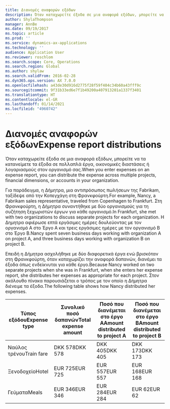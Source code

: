 ```yaml
---
title: Διανομές αναφορών εξόδων
description: Όταν καταχωρείτε έξοδα σε μια αναφορά εξόδων, μπορείτε να τα κατανείμετε τα έξοδα σε πολλά έργα, νομικές οντότητες ή λογαριασμούς στον οργανισμό σας.
author: ShylaThompson
manager: AnnBe
ms.date: 09/19/2017
ms.topic: article
ms.prod: ''
ms.service: dynamics-ax-applications
ms.technology: ''
audience: Application User
ms.reviewer: roschlom
ms.search.scope: Core, Operations
ms.search.region: Global
ms.author: shylaw
ms.search.validFrom: 2016-02-28
ms.dyn365.ops.version: AX 7.0.0
ms.openlocfilehash: a43de30d916d2775f28f59f404c34b60a43fff9c
ms.sourcegitcommit: 9f31b33ed6e7f1b49200a407913201a1337f3401
ms.translationtype: HT
ms.contentlocale: el-GR
ms.lasthandoff: 01/14/2021
ms.locfileid: "4960742"
---
```

# <a name="expense-report-distributions"></a><span data-ttu-id="a2f21-103">Διανομές αναφορών εξόδων</span><span class="sxs-lookup"><span data-stu-id="a2f21-103">Expense report distributions</span></span>

<span data-ttu-id="a2f21-104">Όταν καταχωρείτε έξοδα σε μια αναφορά εξόδων, μπορείτε να τα κατανείμετε τα έξοδα σε πολλαπλά έργα, οικονομικές διαστάσεις ή λογαριασμούς στον οργανισμό σας.</span><span class="sxs-lookup"><span data-stu-id="a2f21-104">When you enter expenses on an expense report, you can distribute the expense across multiple projects, financial dimensions, or accounts in your organization.</span></span>

<span data-ttu-id="a2f21-105">Για παράδειγμα, η Δήμητρα, μια αντιπρόσωπος πωλήσεων της Fabrikam, ταξίδεψε από την Κοπεγχάγη στη Φρανκφούρτη.</span><span class="sxs-lookup"><span data-stu-id="a2f21-105">For example, Nancy, a Fabrikam sales representative, traveled from Copenhagen to Frankfurt.</span></span> <span data-ttu-id="a2f21-106">Στη Φρανκφούρτη, η Δήμητρα συναντήθηκε με δύο οργανισμούς για τη συζήτηση ξεχωριστών έργων για κάθε οργανισμό.</span><span class="sxs-lookup"><span data-stu-id="a2f21-106">In Frankfurt, she met with two organizations to discuss separate projects for each organization.</span></span> <span data-ttu-id="a2f21-107">Η Δημητρα αφιέρωσε επτά εργάσιμες ημέρες δουλεύοντας με τον οργανισμό Α στο Έργο A και τρεις εργάσιμες ημέρες με τον οργανισμό Β στο Έργο Β.</span><span class="sxs-lookup"><span data-stu-id="a2f21-107">Nancy spent seven business days working with organization A on project A, and three business days working with organization B on project B.</span></span>

<span data-ttu-id="a2f21-108">Επειδή η Δήμητρα ασχολήθηκε με δύο διαφορετικά έργα ενώ βρισκόταν στη Φρανκφούρτη, όταν καταχωρίζει την αναφορά δαπανών, διανέμει τα έξοδα όπως ενδείκνυται για κάθε έργο.</span><span class="sxs-lookup"><span data-stu-id="a2f21-108">Because Nancy worked on two separate projects when she was in Frankfurt, when she enters her expense report, she distributes her expenses as appropriate for each project.</span></span> <span data-ttu-id="a2f21-109">Στον ακόλουθο πίνακα παρουσιάζεται ο τρόπος με τον οποίο η Δήμητρα διένειμε τα έξοδα.</span><span class="sxs-lookup"><span data-stu-id="a2f21-109">The following table shows how Nancy distributed her expenses.</span></span>


| <span data-ttu-id="a2f21-110">Τύπος εξόδου</span><span class="sxs-lookup"><span data-stu-id="a2f21-110">Expense type</span></span> | <span data-ttu-id="a2f21-111">Συνολικό ποσό δαπανών</span><span class="sxs-lookup"><span data-stu-id="a2f21-111">Total expense amount</span></span>|<span data-ttu-id="a2f21-112">Ποσό που διανέμεται στο έργο Α</span><span class="sxs-lookup"><span data-stu-id="a2f21-112">Amount distributed to project A</span></span>| <span data-ttu-id="a2f21-113">Ποσό που διανέμεται στο έργο Β</span><span class="sxs-lookup"><span data-stu-id="a2f21-113">Amount distributed to project B</span></span> |
|--------------|---------------------|-------------------------------|---------------------------------|
|<span data-ttu-id="a2f21-114">Ναύλος τρένου</span><span class="sxs-lookup"><span data-stu-id="a2f21-114">Train fare</span></span>   |<span data-ttu-id="a2f21-115">DKK 578</span><span class="sxs-lookup"><span data-stu-id="a2f21-115">DKK 578</span></span>              |<span data-ttu-id="a2f21-116">DKK 405</span><span class="sxs-lookup"><span data-stu-id="a2f21-116">DKK 405</span></span>                        |<span data-ttu-id="a2f21-117">DKK 173</span><span class="sxs-lookup"><span data-stu-id="a2f21-117">DKK 173</span></span>                          |
|<span data-ttu-id="a2f21-118">Ξενοδοχείο</span><span class="sxs-lookup"><span data-stu-id="a2f21-118">Hotel</span></span>         |<span data-ttu-id="a2f21-119">EUR 725</span><span class="sxs-lookup"><span data-stu-id="a2f21-119">EUR 725</span></span>              |<span data-ttu-id="a2f21-120">EUR 557</span><span class="sxs-lookup"><span data-stu-id="a2f21-120">EUR 557</span></span>                        |<span data-ttu-id="a2f21-121">EUR 168</span><span class="sxs-lookup"><span data-stu-id="a2f21-121">EUR 168</span></span>                          |
|<span data-ttu-id="a2f21-122">Γεύματα</span><span class="sxs-lookup"><span data-stu-id="a2f21-122">Meals</span></span>         |<span data-ttu-id="a2f21-123">EUR 346</span><span class="sxs-lookup"><span data-stu-id="a2f21-123">EUR 346</span></span>              |<span data-ttu-id="a2f21-124">EUR 284</span><span class="sxs-lookup"><span data-stu-id="a2f21-124">EUR 284</span></span>                        |<span data-ttu-id="a2f21-125">EUR 62</span><span class="sxs-lookup"><span data-stu-id="a2f21-125">EUR 62</span></span>                           |

